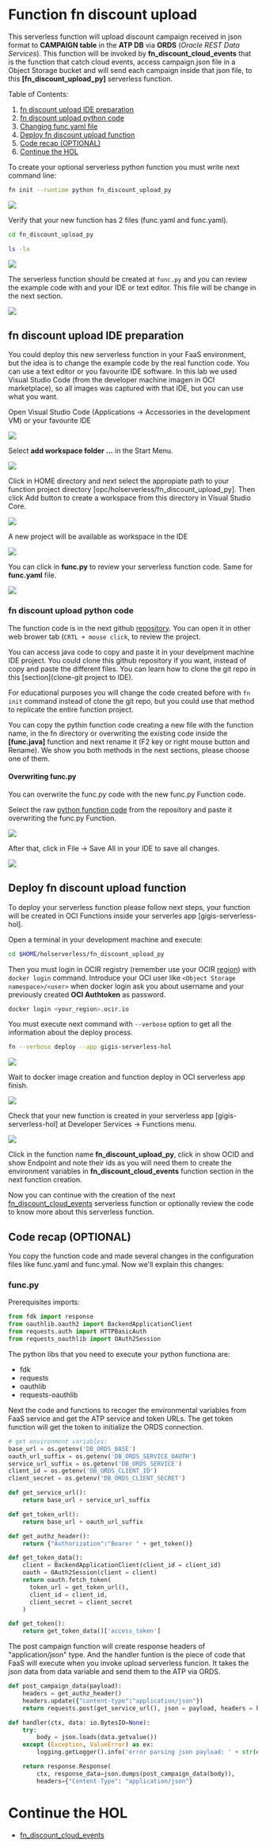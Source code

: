# Function fn discount upload
This serverless function will upload discount campaign received in json format to **CAMPAIGN table** in the **ATP DB** via **ORDS** (*Oracle REST Data Services*). This function will be invoked by **fn_discount_cloud_events** that is the function that catch cloud events, access campaign.json file in a Object Storage bucket and will send each campaign inside that json file, to this **[fn_discount_upload_py]** serverless function.

Table of Contents:
1. [fn discount upload IDE preparation](#fn-discount-upload-ide-preparation)
2. [fn discount upload python code](#fn-discount-upload-python-code)
3. [Changing func.yaml file](#changing-funcyaml-file)
4. [Deploy fn discount upload function](#deploy-fn-discount-upload-function)
5. [Code recap (OPTIONAL)](#code-recap-optional)
6. [Continue the HOL](#continue-the-hol)

To create your optional serverless python function you must write next command line:

```sh
fn init --runtime python fn_discount_upload_py
```
![](./images/fn-discount-upload-py/faas-create-function01.PNG)

Verify that your new function has 2 files (func.yaml and func.yaml).

```sh 
cd fn_discount_upload_py

ls -la
```

![](./images/fn-discount-upload-py/faas-create-function02.PNG)

The serverless function should be created at ```func.py``` and you can review the example code with and your IDE or text editor. This file will be change in the next section.

![](./images/fn-discount-upload-py/faas-create-function03.PNG)

## fn discount upload IDE preparation
You could deploy this new serverless function in your FaaS environment, but the idea is to change the example code by the real function code. You can use a text editor or you favourite IDE software. In this lab we used Visual Studio Code (from the developer machine imagen in OCI marketplace), so all images was captured with that IDE, but you can use what you want.

Open Visual Studio Code (Applications -> Accessories in the development VM) or your favourite IDE 

![](./images/fn-discount-upload-py/faas-create-function07b.PNG)

Select **add workspace folder ...** in the Start Menu.

![](./images/fn-discount-upload-py/faas-create-function08b.PNG)

Click in HOME directory and next select the appropiate path to your function project directory [opc/holserverless/fn_discount_upload_py]. Then click Add button to create a workspace from this directory in Visual Studio Core.

![](./images/fn-discount-upload-py/faas-create-function04.PNG)

A new project will be available as workspace in the IDE

![](./images/fn-discount-upload-py/faas-create-function05.PNG)

You can click in **func.py** to review your serverless function code. Same for **func.yaml** file.

![](./images/fn-discount-upload-py/faas-create-function06.PNG)

### fn discount upload python code
The function code is in the next github [repository](https://github.com/oraclespainpresales/GigisPizzaHOL/tree/master/serverless/polyglot/python/pizza_discount_upload). You can open it in other web brower tab (```CRTL + mouse click```, to review the project.

You can access java code to copy and paste it in your develpment machine IDE project. You could clone this github repository if you want, instead of copy and paste the different files. You can learn how to clone the git repo in this [section](clone-git project to IDE).

For educational purposes you will change the code created before with ```fn init``` command instead of clone the git repo, but you could use that method to replicate the entire function project.

You can copy the pythin function code creating a new file with the function name, in the fn directory or overwriting the existing code inside the **[func.java]** function and next rename it (F2 key or right mouse button and Rename). We show you both methods in the next sections, please choose one of them.

#### Overwriting func.py
You can overwrite the func.py code with the new func.py Function code.

Select the raw [python function code](https://raw.githubusercontent.com/oraclespainpresales/GigisPizzaHOL/master/serverless/polyglot/python/pizza_discount_upload/func.py) from the repository and paste it overwriting the func.py Function.

![](./images/fn-discount-upload-py/faas-create-function07.PNG)

After that, click in File -> Save All in your IDE to save all changes.

![](./images/fn-discount-upload-py/faas-create-function08.PNG)

## Deploy fn discount upload function
To deploy your serverless function please follow next steps, your function will be created in OCI Functions inside your serverles app [gigis-serverless-hol]. 

Open a terminal in your development machine and execute:
```sh
cd $HOME/holserverless/fn_discount_upload_py
```
Then you must login in OCIR registry (remember use your OCIR [region](https://docs.cloud.oracle.com/en-us/iaas/Content/Registry/Concepts/registryprerequisites.htm#Availab)) with ```docker login``` command. Introduce your OCI user like ```<Object Storage namespace>/<user>``` when docker login ask you about username and your previously created **OCI Authtoken** as password.
```sh
docker login <your_region>.ocir.io
```
You must execute next command with ```--verbose``` option to get all the information about the deploy process.
```sh
fn --verbose deploy --app gigis-serverless-hol
```
![](./images/fn-discount-upload-py/faas-create-function09.PNG)

Wait to docker image creation and function deploy in OCI serverless app finish.

![](./images/fn-discount-upload-py/faas-create-function10.PNG)

Check that your new function is created in your serverless app [gigis-serverless-hol] at Developer Services -> Functions menu.

![](./images/fn-discount-upload-py/faas-create-function11.PNG)

Click in the function name **fn_discount_upload_py**, click in show OCID and show Endpoint and note their ids as you will need them to create the environment variables in **fn_discount_cloud_events** function section in the next function creation.

Now you can continue with the creation of the next [fn_discount_cloud_events](https://github.com/oraclespainpresales/GigisPizzaHOL/blob/master/fn_pizza_discount_cloud_events.md) serverless function or optionally review the code to know more about this serverless function.

## Code recap (OPTIONAL)
You copy the function code and made several changes in the configuration files like func.yaml and func.ymal. Now we'll explain this changes:

### func.py
Prerequisites imports:
```python
from fdk import response
from oauthlib.oauth2 import BackendApplicationClient
from requests.auth import HTTPBasicAuth
from requests_oauthlib import OAuth2Session
```
The python libs that you need to execute your python functiona are:
- fdk
- requests
- oauthlib
- requests-oauthlib

Next the code and functions to recoger the environmental variables from FaaS service and get the ATP service and token URLs.
The get token function will get the token to initialize the ORDS connection.
```python
# get environment variables:
base_url = os.getenv('DB_ORDS_BASE')
oauth_url_suffix = os.getenv('DB_ORDS_SERVICE_OAUTH')
service_url_suffix = os.getenv('DB_ORDS_SERVICE')
client_id = os.getenv('DB_ORDS_CLIENT_ID')
client_secret = os.getenv('DB_ORDS_CLIENT_SECRET')

def get_service_url():
    return base_url + service_url_suffix

def get_token_url():
    return base_url + oauth_url_suffix

def get_authz_header():
    return {"Authorization":"Bearer " + get_token()}

def get_token_data():
    client = BackendApplicationClient(client_id = client_id)
    oauth = OAuth2Session(client = client)
    return oauth.fetch_token(
      token_url = get_token_url(),
      client_id = client_id,
      client_secret = client_secret
    )

def get_token():
    return get_token_data()['access_token']
```
The post campaign function will create response headers of "application/json" type.
And the handler funtion is the piece of code that FaaS will execute when you invoke upload serverless funcion. It takes the json data from data variable and send them to the ATP via ORDS.
```python
def post_campaign_data(payload):
    headers = get_authz_header()
    headers.update({"content-type":"application/json"})
    return requests.post(get_service_url(), json = payload, headers = headers).json()

def handler(ctx, data: io.BytesIO=None):
    try:
        body = json.loads(data.getvalue())
    except (Exception, ValueError) as ex:
        logging.getLogger().info('error parsing json payload: ' + str(ex))

    return response.Response(
        ctx, response_data=json.dumps(post_campaign_data(body)),
        headers={"Content-Type": "application/json"}
```

# Continue the HOL

* [fn_discount_cloud_events](https://github.com/oraclespainpresales/GigisPizzaHOL/blob/master/serverless/fn_pizza_discount_cloud_events.md)
